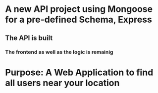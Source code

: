 # A new API project using Mongoose for a pre-defined Schema, Express
## The API is built
### The frontend as well as the logic is remainig

# Purpose: A Web Application to find all users near your location
